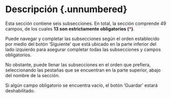 # Descripción {.unnumbered}
Esta sección contiene seis subsecciones. En total, la sección comprende 49 campos, de los cuales **13 son estrictamente obligatorios  (<span style="color:red">\*</span>)**.

Puede navegar y completar las subsecciones según el orden establecido por medio del botón ‘Siguiente’ que está ubicado en la parte inferior del lado izquierdo para asegurar completar todas las subsecciones y campos obligatorios. 

No obstante, puede llenar las subsecciones en el orden que prefiera, seleccionando las pestañas que se encuentran en la parte superior, abajo del nombre de la sección. 

Si algún campo obligatorio se encuentra vacío, el botón ‘Guardar’ estará deshabilitado.
